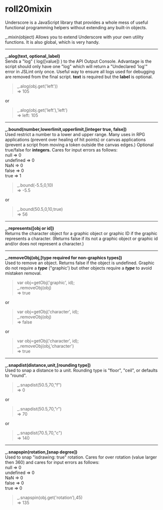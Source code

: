 # roll20mixin
Underscore is a JavaScript library that provides a whole mess of useful functional programming helpers without extending any built-in objects. 

_.mixin(object) Allows you to extend Underscore with your own utility functions. It is also global, which is very handy. 

<hr>

**_.alog(text, optional_label)**<br>
Sends a "log" ( log([value]) ) to the API Output Console. Advantage is the script should only have one "log" which will return a "Undeclared 'log'" error in JSLint only once. Useful way to ensure all logs used for debugging are removed from the final script. **text** is required but the **label** is optional.
> _.alog(obj.get('left'))<br>=> 105

or

> _.alog(obj.get('left'),'left')<br>=> left: 105

<hr>

**_.bound(number,lowerlimit,upperlimit,[integer true, false])**<br>
Used restrict a number to a lower and upper range. Many uses in RPG applications (prevent over healing of hit points) or canvas applications (prevent a script from moving a token outside the canvas edges.) Optional true/false for **integers.** Cares for input errors as follows:<br>
null => 0<br>
undefined => 0<br>
NaN => 0<br>
false => 0<br>
true => 1<br>

> _.bound(-5.5,0,10)<br>=> -5.5

or

> _.bound(50.5,0,10,true)<br>=> 56

<hr>

**_.represents([obj or id])**<br>
Returns the character object for a graphic object or graphic ID if the graphic represents a character. (Returns false if its not a graphic object or graphic id and/or does not represent a character.)

<hr>

**_.removeObj(obj,[type required for non-graphics types])**<br>
Used to remove an object. Returns false if the object is undefined. Graphic do not require a ***type*** ("graphic') but other objects require a ***type*** to avoid mistaken removal. 
> var obj=getObj('graphic', id);<br>_.removeObj(obj)<br>=> true

or

> var obj=getObj('character', id);<br>_.removeObj(obj)<br>=> false

or

> var obj=getObj('character', id);<br>_.removeObj(obj,'character')<br>=> true

<hr>

**_.snapdist(distance,unit,[rounding type])**<br>Used to snap a distance to a unit. Rounding type is "floor", "ceil", or defaults to "round".
> _.snapdist(50.5,70,"f")<br>=> 0

or

> _.snapdist(50.5,70,"r")<br>=> 70

or

> _.snapdist(70.5,70,"c")<br>=> 140

<hr>

**_.snapspin(rotation,[snap degree])**<br>
Used to snap "isdrawing: true" rotation. Cares for over rotation (value larger then 360) and cares for input errors as follows:<br>
null => 0<br>
undefined => 0<br>
NaN => 0<br>
false => 0<br>
true => 0<br>

> _.snapspin(obj.get('rotation’),45)<br>=> 135 
